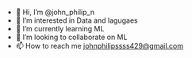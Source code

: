 - 👋 Hi, I’m @john_philip_n
- 👀 I’m interested in Data and lagugaes 
- 🌱 I’m currently learning ML 
- 💞️ I’m looking to collaborate on ML
- 📫 How to reach me johnphilipssss429@gmail.com

<!---
johnphilip429/johnphilip429 is a ✨ special ✨ repository because its `README.md` (this file) appears on your GitHub profile.
You can click the Preview link to take a look at your changes.
--->
